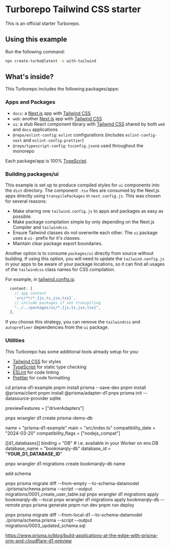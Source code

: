 # Turborepo Tailwind CSS starter

This is an official starter Turborepo.

## Using this example

Run the following command:

```sh
npx create-turbo@latest -e with-tailwind
```

## What's inside?

This Turborepo includes the following packages/apps:

### Apps and Packages

- `docs`: a [Next.js](https://nextjs.org/) app with [Tailwind CSS](https://tailwindcss.com/)
- `web`: another [Next.js](https://nextjs.org/) app with [Tailwind CSS](https://tailwindcss.com/)
- `ui`: a stub React component library with [Tailwind CSS](https://tailwindcss.com/) shared by both `web` and `docs` applications
- `@repo/eslint-config`: `eslint` configurations (includes `eslint-config-next` and `eslint-config-prettier`)
- `@repo/typescript-config`: `tsconfig.json`s used throughout the monorepo

Each package/app is 100% [TypeScript](https://www.typescriptlang.org/).

### Building packages/ui

This example is set up to produce compiled styles for `ui` components into the `dist` directory. The component `.tsx` files are consumed by the Next.js apps directly using `transpilePackages` in `next.config.js`. This was chosen for several reasons:

- Make sharing one `tailwind.config.js` to apps and packages as easy as possible.
- Make package compilation simple by only depending on the Next.js Compiler and `tailwindcss`.
- Ensure Tailwind classes do not overwrite each other. The `ui` package uses a `ui-` prefix for it's classes.
- Maintain clear package export boundaries.

Another option is to consume `packages/ui` directly from source without building. If using this option, you will need to update the `tailwind.config.js` in your apps to be aware of your package locations, so it can find all usages of the `tailwindcss` class names for CSS compilation.

For example, in [tailwind.config.js](packages/tailwind-config/tailwind.config.js):

```js
  content: [
    // app content
    `src/**/*.{js,ts,jsx,tsx}`,
    // include packages if not transpiling
    "../../packages/ui/*.{js,ts,jsx,tsx}",
  ],
```

If you choose this strategy, you can remove the `tailwindcss` and `autoprefixer` dependencies from the `ui` package.

### Utilities

This Turborepo has some additional tools already setup for you:

- [Tailwind CSS](https://tailwindcss.com/) for styles
- [TypeScript](https://www.typescriptlang.org/) for static type checking
- [ESLint](https://eslint.org/) for code linting
- [Prettier](https://prettier.io) for code formatting

cd prisma-d1-example
pnpm install prisma --save-dev
pnpm install @prisma/client
pnpm install @prisma/adapter-d1
pnpx prisma init --datasource-provider sqlite

previewFeatures = ["driverAdapters"]

pnpx wrangler d1 create prisma-demo-db

name = "prisma-d1-example"
main = "src/index.ts"
compatibility_date = "2024-03-20"
compatibility_flags = ["nodejs_compat"]

[[d1_databases]]
binding = "DB" # i.e. available in your Worker on env.DB
database_name = "bookmarqly-db"
database_id = "**YOUR_D1_DATABASE_ID**"

pnpx wrangler d1 migrations create bookmarqly-db name

add schema

pnpx prisma migrate diff --from-empty --to-schema-datamodel ./prisma/schema.prisma --script --output migrations/0001_create_user_table.sql
pnpx wrangler d1 migrations apply bookmarqly-db --local
pnpx wrangler d1 migrations apply bookmarqly-db --remote
pnpx prisma generate
pnpm run dev
pnpm run deploy

<!-- when updating schema -->

pnpx prisma migrate diff --from-local-d1 --to-schema-datamodel ./prisma/schema.prisma --script --output migrations/0003_updated_schema.sql

<!-- or follow this tutorial -->

https://www.prisma.io/blog/build-applications-at-the-edge-with-prisma-orm-and-cloudflare-d1-preview
